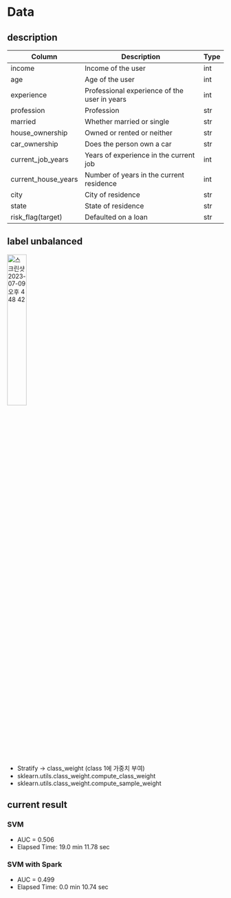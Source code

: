 # Data

## description
| Column              | Description	                                  | Type |
|---------------------|-----------------------------------------------|------|
| income              | Income of the user                            | int  |
| age                 | Age of the user                               | int  |
| experience          | Professional experience of the user in years  | int  |
| profession	         | Profession	                                   | str  |
| married             | Whether married or single                     | str  |
| house_ownership	    | Owned or rented or neither                    | str  |
| car_ownership	      | Does the person own a car	                    | str  |
| current_job_years	  | Years of experience in the current job        | int  |
| current_house_years | Number of years in the current residence      | int  |
| city	               | City of residence                             | str  |
| state	              | State of residence                            | str  |
| risk_flag(target)   | Defaulted on a loan	                          | str  |

## label unbalanced
<img width="30%" alt="스크린샷 2023-07-09 오후 4 48 42" src="https://github.com/riverallzero/UNLV/assets/93754504/73362a1b-5cef-477a-be37-fba8fde91505">

- Stratify -> class_weight (class 1에 가중치 부여)
- sklearn.utils.class_weight.compute_class_weight
- sklearn.utils.class_weight.compute_sample_weight


## current result
### SVM
- AUC = 0.506
- Elapsed Time: 19.0 min 11.78 sec

### SVM with Spark
- AUC = 0.499
- Elapsed Time: 0.0 min 10.74 sec
